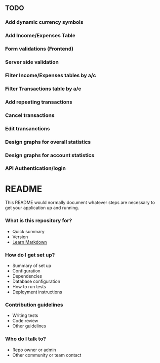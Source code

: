 ## TODO ##

### Add dynamic currency symbols ###
### Add Income/Expenses Table ###
### Form validations (Frontend) ###
### Server side validation ###
### Filter Income/Expenses tables by a/c ###
### Filter Transactions table by a/c ###
### Add repeating transactions ###
### Cancel transactions ###
### Edit transanctions ###
### Design graphs for overall statistics ###
### Design graphs for account statistics ###
### API Authentication/login ###

# README #

This README would normally document whatever steps are necessary to get your application up and running.

### What is this repository for? ###

* Quick summary
* Version
* [Learn Markdown](https://bitbucket.org/tutorials/markdowndemo)

### How do I get set up? ###

* Summary of set up
* Configuration
* Dependencies
* Database configuration
* How to run tests
* Deployment instructions

### Contribution guidelines ###

* Writing tests
* Code review
* Other guidelines

### Who do I talk to? ###

* Repo owner or admin
* Other community or team contact